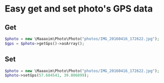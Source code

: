 # Easy get and set photo's GPS data

## Get
```php
$photo = new \Maaaxim\Photo\Photo("photos/IMG_20160416_172622.jpg");
$gps = $photo->getGps()->asArray();
```

## Set
```php
$photo = new \Maaaxim\Photo\Photo("photos/IMG_20160416_172622.jpg");
$photo->setGps(57.684541, 39.806899);
```
